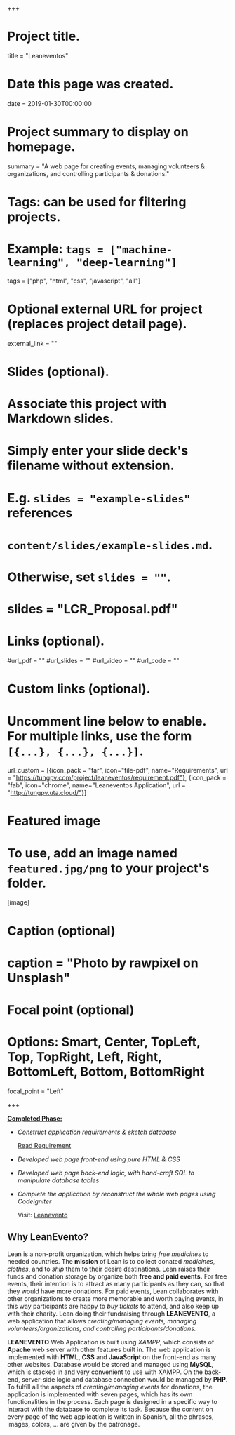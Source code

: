 +++
# Project title.
title = "Leaneventos"

# Date this page was created.
date = 2019-01-30T00:00:00

# Project summary to display on homepage.
summary = "A web page for creating events, managing volunteers & organizations, and controlling participants & donations."

# Tags: can be used for filtering projects.
# Example: `tags = ["machine-learning", "deep-learning"]`
tags = ["php", "html", "css", "javascript", "all"]

# Optional external URL for project (replaces project detail page).
external_link = ""

# Slides (optional).
#   Associate this project with Markdown slides.
#   Simply enter your slide deck's filename without extension.
#   E.g. `slides = "example-slides"` references
#   `content/slides/example-slides.md`.
#   Otherwise, set `slides = ""`.
# slides = "LCR_Proposal.pdf"

# Links (optional).
#url_pdf = ""
#url_slides = ""
#url_video = ""
#url_code = ""

# Custom links (optional).
#   Uncomment line below to enable. For multiple links, use the form `[{...}, {...}, {...}]`.
url_custom = [{icon_pack = "far", icon="file-pdf", name="Requirements", url = "https://tungpv.com/project/leaneventos/requirement.pdf"}, {icon_pack = "fab", icon="chrome", name="Leaneventos Application", url = "http://tungpv.uta.cloud/"}]

# Featured image
# To use, add an image named `featured.jpg/png` to your project's folder.
[image]
# Caption (optional)
# caption = "Photo by rawpixel on Unsplash"

# Focal point (optional)
# Options: Smart, Center, TopLeft, Top, TopRight, Left, Right, BottomLeft, Bottom, BottomRight
focal_point = "Left"

+++

**<u>Completed Phase:</u>**

- *Construct application requirements & sketch database*

  [Read Requirement](https://tungpv.com/project/leaneventos/requirement.pdf)

- *Developed web page front-end using pure HTML & CSS*

- *Developed web page back-end logic, with hand-craft SQL to manipulate database tables*

- *Complete the application by reconstruct the whole web pages using Codeigniter*

  Visit: [Leanevento](http://tungpv.uta.cloud/)



<h2>Why LeanEvento?</h2>

Lean is a non-profit organization, which helps bring *free medicines* to needed countries.
The **mission** of Lean is to collect donated *medicines*, *clothes*, and to *ship* them to their desire
destinations. Lean raises their funds and donation storage by organize both **free and paid events.**
For free events, their intention is to attract as many participants as they can, so that they would
have more donations. For paid events, Lean collaborates with other organizations to create more
memorable and worth paying events, in this way participants are happy to *buy tickets* to attend,
and also keep up with their charity. Lean doing their fundraising through **LEANEVENTO**, a web
application that allows *creating/managing events, managing volunteers/organizations, and*
*controlling participants/donations.*

**LEANEVENTO** Web Application is built using *XAMPP*, which consists of **Apache** web
server with other features built in. The web application is implemented with **HTML**, **CSS** and
**JavaScript** on the front-end as many other websites. Database would be stored and managed
using **MySQL**, which is stacked in and very convenient to use with XAMPP. On the back-end,
server-side logic and database connection would be managed by **PHP**. To fulfill all the aspects of
*creating/managing events* for donations, the application is implemented with seven pages, which
has its own functionalities in the process. Each page is designed in a specific way to interact with
the database to complete its task. Because the content on every page of the web application is
written in Spanish, all the phrases, images, colors, … are given by the patronage.







